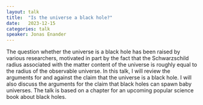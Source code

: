```yaml
---
layout: talk
title:  "Is the universe a black hole?"
date:   2023-12-15
categories: talk
speaker: Jonas Enander
---
```

The question whether the universe is a black hole has been raised by various researchers, motivated in part by the fact that the Schwarzschild radius associated with the matter content of the universe is roughly equal to the radius of the observable universe. In this talk, I will review the arguments for and against the claim that the universe is a black hole. I will also discuss the arguments for the claim that black holes can spawn baby universes. The talk is based on a chapter for an upcoming popular science book about black holes.
